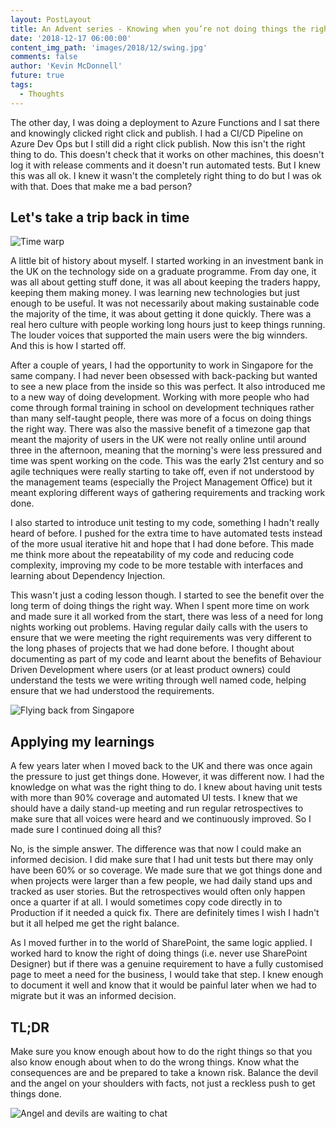 ```yaml
---
layout: PostLayout
title: An Advent series - Knowing when you’re not doing things the right way and being okay with that
date: '2018-12-17 06:00:00'
content_img_path: 'images/2018/12/swing.jpg'
comments: false
author: 'Kevin McDonnell'
future: true
tags:
  - Thoughts
---
```


The other day, I was doing a deployment to Azure Functions and I sat there and knowingly clicked right click and publish. I had a CI/CD Pipeline on Azure Dev Ops but I still did a right click publish. Now this isn't the right thing to do. This doesn't check that it works on other machines, this doesn't log it with release comments and it doesn't run automated tests. But I knew this was all ok. I knew it wasn't the completely right thing to do but I was ok with that. Does that make me a bad person?

## Let's take a trip back in time

![Time warp](/images/2018/12/timewarp.jpg)

A little bit of history about myself. I started working in an investment bank in the UK on the technology side on a graduate programme. From day one, it was all about getting stuff done, it was all about keeping the traders happy, keeping them making money. I was learning new technologies but just enough to be useful. It was not necessarily about making sustainable code the majority of the time, it was about getting it done quickly. There was a real hero culture with people working long hours just to keep things running. The louder voices that supported the main users were the big winnders. And this is how I started off.

After a couple of years, I had the opportunity to work in Singapore for the same company. I had never been obsessed with back-packing but wanted to see a new place from the inside so this was perfect. It also introduced me to a new way of doing development. Working with more people who had come through formal training in school on development techniques rather than many self-taught people, there was more of a focus on doing things the right way. There was also the massive benefit of a timezone gap that meant the majority of users in the UK were not really online until around three in the afternoon, meaning that the morning's were less pressured and time was spent working on the code. This was the early 21st century and so agile techniques were really starting to take off, even if not understood by the management teams (especially the Project Management Office) but it meant exploring different ways of gathering requirements and tracking work done.

I also started to introduce unit testing to my code, something I hadn't really heard of before. I pushed for the extra time to have automated tests instead of the more usual iterative hit and hope that I had done before. This made me think more about the repeatability of my code and reducing code complexity, improving my code to be more testable with interfaces and learning about Dependency Injection.

This wasn't just a coding lesson though. I started to see the benefit over the long term of doing things the right way. When I spent more time on work and made sure it all worked from the start, there was less of a need for long nights working out problems. Having regular daily calls with the users to ensure that we were meeting the right requirements was very different to the long phases of projects that we had done before. I thought about documenting as part of my code and learnt about the benefits of Behaviour Driven Development where users (or at least product owners) could understand the tests we were writing through well named code, helping ensure that we had understood the requirements.

![Flying back from Singapore](018/12/jumbojet.jpg)

## Applying my learnings

A few years later when I moved back to the UK and there was once again the pressure to just get things done. However, it was different now. I had the knowledge on what was the right thing to do. I knew about having unit tests with more than 90% coverage and automated UI tests. I knew that we should have a daily stand-up meeting and run regular retrospectives to make sure that all voices were heard and we continuously improved. So I made sure I continued doing all this?

No, is the simple answer. The difference was that now I could make an informed decision. I did make sure that I had unit tests but there may only have been 60% or so coverage. We made sure that we got things done and when projects were larger than a few people, we had daily stand ups and tracked as user stories. But the retrospectives would often only happen once a quarter if at all. I would sometimes copy code directly in to Production if it needed a quick fix. There are definitely times I wish I hadn't but it all helped me get the right balance.

As I moved further in to the world of SharePoint, the same logic applied. I worked hard to know the right of doing things (i.e. never use SharePoint Designer) but if there was a genuine requirement to have a fully customised page to meet a need for the business, I would take that step. I knew enough to document it well and know that it would be painful later when we had to migrate but it was an informed decision.

## TL;DR

Make sure you know enough about how to do the right things so that you also know enough about when to do the wrong things. Know what the consequences are and be prepared to take a known risk. Balance the devil and the angel on your shoulders with facts, not just a reckless push to get things done.

![Angel and devils are waiting to chat](018/12/devilangelducks.jpg)

